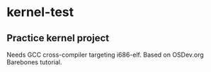 # kernel-test

## Practice kernel project

Needs GCC cross-compiler targeting i686-elf.
Based on OSDev.org Barebones tutorial.
